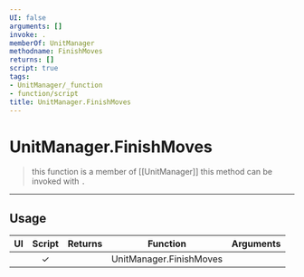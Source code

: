 ```yaml
---
UI: false
arguments: []
invoke: .
memberOf: UnitManager
methodname: FinishMoves
returns: []
script: true
tags:
- UnitManager/_function
- function/script
title: UnitManager.FinishMoves
---
```

# UnitManager.FinishMoves
> this function is a member of [[UnitManager]]
> this method can be invoked with `.`
-----
## Usage
|  UI | Script | Returns | Function | Arguments |
|:---:|:------:|-------:|:--------:|:---------|
| |✓||UnitManager.FinishMoves||
